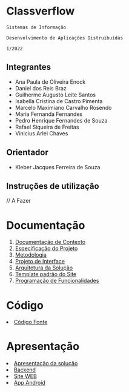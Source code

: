 # Classverflow

`Sistemas de Informação`

`Desenvolvimento de Aplicações Distruibuídas`

`1/2022`

## Integrantes

* Ana Paula de Oliveira Enock
* Daniel dos Reis Braz
* Guilherme Augusto Leite Santos
* Isabella Cristina de Castro Pimenta
* Marcelo Maximiano Carvalho Rosendo
* Maria Fernanda Fernandes
* Pedro Henrique Fernandes de Souza
* Rafael Siqueira de Freitas
* Vinicius Arlei Chaves

## Orientador

* Kleber Jacques Ferreira de Souza

## Instruções de utilização

// A Fazer

# Documentação

<ol>
    <li><a href="docs/01-Documentação de Contexto.md"> Documentação de Contexto</a></li>
    <li><a href="docs/02-Especificação do Projeto.md"> Especificação do Projeto</a></li>
    <li><a href="docs/03-Metodologia.md"> Metodologia</a></li>
    <li><a href="docs/04-Projeto de Interface.md"> Projeto de Interface</a></li>
    <li><a href="docs/05-Arquitetura da Solução.md"> Arquitetura da Solução</a></li>
    <li><a href="docs/06-Template padrão do Site.md"> Template padrão do Site</a></li>
    <li><a href="docs/07-Programação de Funcionalidades.md"> Programação de Funcionalidades</a></li>
</ol>

# Código

<li><a href="src/README.md"> Código Fonte</a></li>

# Apresentação

<li><a href="presentation/"> Apresentação da solução</a></li>
<li><a href="https://puc-garden-backend.herokuapp.com/doc/#/"> Backend</a></li>
<li><a href="https://the-class-overflow.herokuapp.com/"> Site WEB</a></li>
<li><a href="https://drive.google.com/file/d/1008e25vQA43v4947l2E_4n9vKhKGohEl/view"> App Android</a></li>

